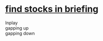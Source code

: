 # [find stocks in briefing](http://hosting.briefing.com/cschwab/InDepth/InPlay.htm)
Inplay  
gapping up  
gapping down  



